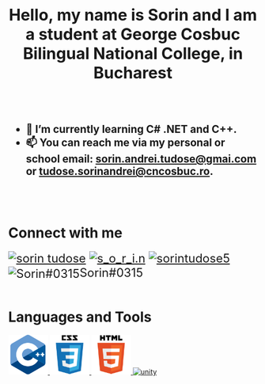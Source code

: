 <font size = "6">
<h1 align = "center">
    Hello, my name is Sorin and I am a student at George Cosbuc Bilingual National College, in Bucharest
</font> </h1>
<br></br>
<font>
<h2 align = "left">

- 🌱 I’m currently learning **C# .NET** and **C++**.
- 📫 You can reach me via my personal or school email: sorin.andrei.tudose@gmai.com or tudose.sorinandrei@cncosbuc.ro.

</h2>
</font>
<br></br>
<h1 align="left">Connect with me</h1>
<font size = "5" align="left">
<a href="https://www.facebook.com/profile.php?id=100083800950114" target="blank"><img align="center" src="https://raw.githubusercontent.com/rahuldkjain/github-profile-readme-generator/master/src/images/icons/Social/facebook.svg" alt="sorin tudose" height="50" width="60" /></a>
<a href="https://instagram.com/s_o_r_i.n" target="blank"><img align="center" src="https://raw.githubusercontent.com/rahuldkjain/github-profile-readme-generator/master/src/images/icons/Social/instagram.svg" alt="s_o_r_i.n" height="50" width="60" /></a>
<a href="https://twitter.com/sorintudose5" target="blank"><img align="center" src="https://raw.githubusercontent.com/rahuldkjain/github-profile-readme-generator/master/src/images/icons/Social/twitter.svg" alt="sorintudose5" height="50" width="60" /></a>
<img align="center" src="https://raw.githubusercontent.com/rahuldkjain/github-profile-readme-generator/master/src/images/icons/Social/discord.svg" alt="Sorin#0315" height="50" width="60" />Sorin#0315
</font>
<br></br>

<h1 align="left">Languages and Tools</h1>
<p align="left"> <a href="https://www.w3schools.com/cpp/" target="_blank" rel="noreferrer"> <img src="https://raw.githubusercontent.com/devicons/devicon/master/icons/cplusplus/cplusplus-original.svg" alt="cplusplus" width="80" height="80"/> </a> <a href="https://www.w3schools.com/css/" target="_blank" rel="noreferrer"> <img src="https://raw.githubusercontent.com/devicons/devicon/master/icons/css3/css3-original-wordmark.svg" alt="css3" width="80" height="80"/> </a> <a href="https://www.w3.org/html/" target="_blank" rel="noreferrer"> <img src="https://raw.githubusercontent.com/devicons/devicon/master/icons/html5/html5-original-wordmark.svg" alt="html5" width="80" height="80"/> </a> <a href="https://unity.com/" target="_blank" rel="noreferrer"> <img src="https://www.vectorlogo.zone/logos/unity3d/unity3d-icon.svg" alt="unity" width="80" height="80"/> </a> </p>
<br></br>
